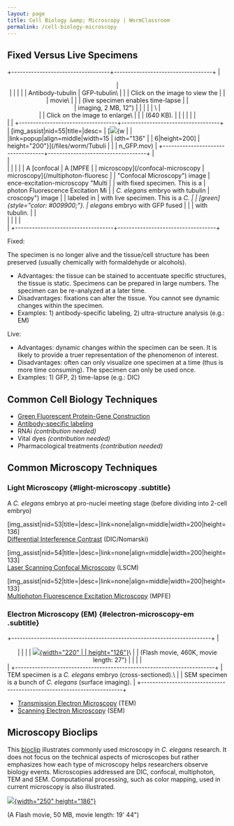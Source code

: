 ```yaml
---
layout: page
title: Cell Biology &amp; Microscopy | WormClassroom
permalink: /cell-biology-microscopy
---
```

Fixed Versus Live Specimens
---------------------------

+-----------------------------------+-----------------------------------+
| <div style="text-align: center;"> | <div style="text-align: center;"> |
|                                   |                                   |
| Antibody-tubulin                  | GFP-tubulin\                      |
|                                   | Click on the image to view the    |
| </div>                            | movie\                            |
|                                   | (live specimen enables time-lapse |
| <div style="text-align: center;"> | imaging, 2 MB, 12")               |
|                                   |                                   |
| \                                 | </div>                            |
| Click on the image to enlarge\    |                                   |
| (640 KB).                         |                                   |
|                                   |                                   |
| </div>                            |                                   |
+-----------------------------------+-----------------------------------+
| \[img\_assist|nid=55|title=|desc= | [![](/files/worm/MPFELiveS.jpg){w |
| |link=popup|align=middle|width=15 | idth="136"                        |
| 6|height=200\]                    | height="200"}](/files/worm/Tubuli |
|                                   | n_GFP.mov)                        |
+-----------------------------------+-----------------------------------+
| <div>                             | <div>                             |
|                                   |                                   |
| A [confocal                       | A [MPFE                           |
| microscopy](/confocal-microscopy  | microscopy](/multiphoton-fluoresc |
| "Confocal Microscopy") image      | ence-excitation-microscopy "Multi |
| with fixed specimen. This is a    | photon Fluorescence Excitation Mi |
| *C. elegans* embryo with tubulin  | croscopy") image                  |
| labeled in                        | with live specimen. This is a *C. |
| [green]{style="color: #009900;"}. | elegans* embryo with GFP fused    |
|                                   | with tubulin.                     |
| </div>                            |                                   |
|                                   | </div>                            |
+-----------------------------------+-----------------------------------+

Fixed:

The specimen is no longer alive and the tissue/cell structure has been
preserved (usually chemically with formaldehyde or alcohols).

-   Advantages: the tissue can be stained to accentuate specific
    structures, the tissue is static. Specimens can be prepared in large
    numbers. The specimen can be re-analyzed at a later time.
-   Disadvantages: fixations can alter the tissue. You cannot see
    dynamic changes within the specimen.
-   Examples: 1) antibody-specific labeling, 2) ultra-structure analysis
    (e.g.: EM)

Live:

-   Advantages: dynamic changes within the specimen can be seen. It is
    likely to provide a truer representation of the phenomenon of
    interest.
-   Disadvantages: often can only visualize one specimen at a time (thus
    is more time consuming). The specimen can only be used once.
-   Examples: 1) GFP, 2) time-lapse (e.g.: DIC)

Common Cell Biology Techniques
------------------------------

-   [Green Fluorescent Protein-Gene
    Construction](green-fluorescent-protein-gene-construction)
-   [Antibody-specific labeling](antibody-specific-labeling)
-   RNAi *(contribution needed)*
-   Vital dyes *(contribution needed)*
-   Pharmacological treatments *(contribution needed)*

Common Microscopy Techniques
----------------------------

### Light Microscopy {#light-microscopy .subtitle}

<div>

A *C. elegans* embryo at pro-nuclei meeting stage (before dividing into
2-cell embryo)

</div>

<div>

\[img\_assist|nid=53|title=|desc=|link=none|align=middle|width=200|height=136\]\
[Differential Interference
Contrast](/differential-interference-contrast-dic-microscopy "Differential Interference Contrast (DIC) Microscopy")
(DIC/Nomarski)

</div>

<div>

\[img\_assist|nid=54|title=|desc=|link=none|align=middle|width=200|height=133\]\
[Laser Scanning Confocal
Microscopy](/confocal-microscopy "Confocal Microscopy") (LSCM)

</div>

<div>

\[img\_assist|nid=52|title=|desc=|link=none|align=middle|width=200|height=133\]\
[Multiphoton Fluorescence Excitation
Microscopy](/multiphoton-fluorescence-excitation-microscopy "Multiphoton Fluorescence Excitation Microscopy") (MPFE)

</div>

### Electron Microscopy (EM) {#electron-microscopy-em .subtitle}

+-----------------------------------------------------------------------+
| <div style="text-align: center;">                                     |
|                                                                       |
| [![](/files/worm/EM.jpg){width="220"                                  |
| height="126"}](/files/worm/EM.swf)\                                   |
| (Flash movie, 460K, movie length: 27")                                |
|                                                                       |
| </div>                                                                |
+-----------------------------------------------------------------------+
| TEM specimen is a *C. elegans* embryo (cross-sectioned).\             |
| SEM specimen is a bunch of *C. elegans* (surface imaging).            |
+-----------------------------------------------------------------------+

-   [Transmission Electron
    Microscopy](/transmission-electron-microscopy-tem "Transmission Electron Microscopy (TEM)")
    (TEM)
-   [Scanning Electron
    Microscopy](/scanning-electron-microscopy-sem "Scanning Electron Microscopy (SEM)")
    (SEM)

Microscopy Bioclips
-------------------

This [bioclip](http://www.bioclips.com/) illustrates commonly used
microscopy in *C. elegans* research. It does not focus on the technical
aspects of microscopes but rather emphasizes how each type of microscopy
helps researchers observe biology events. Microscopies addressed are
DIC, confocal, multiphoton, TEM and SEM. Computational processing, such
as color mapping, used in current microscopy is also illustrated.

[![](/files/worm/MicroscopyBioclip.jpg){width="250"
height="186"}](/files/worm/Microscopy.swf)

(A Flash movie, 50 MB, movie length: 19' 44")
